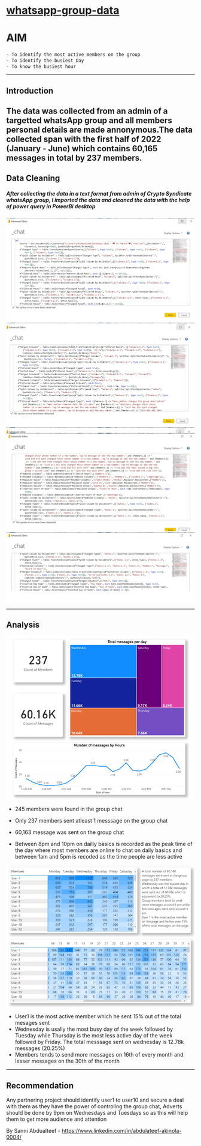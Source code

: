# [whatsapp-group-data](https://latsan.github.io/whatsapp-group-data/)
# AIM
```
- To identify the most active members on the group
- To identify the busiest Day
- To know the busiest hour
```
---
## Introduction
The data was collected from an admin of a targetted whatsApp group and all members personal details are made annonymous.The data collected span with the first half of 2022 (January - June) which contains 60,165 messages in total by 237 members.
---
## Data Cleaning

##### After collecting the data in a text format from admin of Crypto Syndicate whatsApp group, I imported the data and cleaned the data with the help of power query in PowerBi desktop
![cleaning 1](https://github.com/Latsan/whatsapp-group-data/blob/main/Untitled1.jpg)
![cleaning 2](https://github.com/Latsan/whatsapp-group-data/blob/main/Untitled2.jpg)
![cleaning 3](https://github.com/Latsan/whatsapp-group-data/blob/main/Untitled3.jpg)
![cleaning 4](https://github.com/Latsan/whatsapp-group-data/blob/main/Untitle4.jpg)

---
## Analysis

![Analysis 1](https://github.com/Latsan/whatsapp-group-data/blob/main/analysis1.jpg)


- 245 members were found in the group chat
- Only 237 members sent atleast 1 messsage on the group chat
- 60,163 message was sent on the group chat


- Between 8pm and 10pm on dailly basics is recorded as the peak time of the day where most members are online to chat 
on daily basics and between 1am and 5pm is recoded as the time people are less active

![Analysis2](analysis2.jpg)
- User1 is the most active member which he sent 15% out of the total mesages sent
- Wednesday is usally the most busy day of the week followed by Tuesday while Thursday is the most less active day 
of the week followed by Friday. The total messsage sent on wednesday is 12.78k messages (20.25%)
- Members tends to send more messages on 16th of every month and lesser messages on the 30th of the month
---
## Recommendation

Any partnering project should identify user1 to user10 and secure a deal with them as they have the power of 
controling the group chat, Adverts should be done by 9pm on Wednesdays and Tuesdays so as this will help them 
to get more audience and attention

By Sanni Abdualteef - https://www.linkedin.com/in/abdulateef-akinola-0004/
